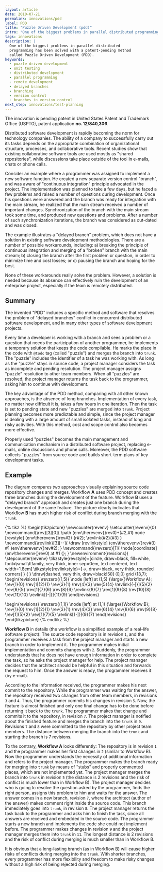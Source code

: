 ```yaml
---
layout: article
date: 2010-07-21
permalink: innovations/pdd
label: PDD
title: "Puzzle Driven Development (pdd)"
intro: "One of the biggest problems in parallel distributed programming has been solved with a patent-pending method called Puzzle Driven Development (PDD)."
tags: innovations
description: |
  One of the biggest problems in parallel distributed
  programming has been solved with a patent-pending method
  called Puzzle Driven Development (PDD).
keywords:
  - puzzle driven development
  - unit testing
  - distributed development
  - parallel programming
  - remote development
  - delayed branches
  - branching
  - version control
  - branches in version control
next_step: innovations/test-planning
---
```


The innovation is pending patent in United States
Patent and Trademark Office (USPTO), patent application
**no. 12/840,306**.

Distributed software development is rapidly becoming the norm for
technology companies.
The ability of a company to successfully carry out its tasks
depends on the appropriate combination of organizational
structure, processes, and collaborative tools.
Recent studies show that existing collaborative software tools
are used mostly as "shared repositories", while
discussions take place outside of the tool in e-mails,
chats or phone calls.

Consider an example where a programmer was assigned
to implement a new software function. He created a new
separate version control "branch", and
was aware of "continuous integration" principle
advocated in the project. The implementation was planned to take
a few days, but he faced a few problems
and raised a number of questions during development. Once his questions
were answered and the branch was ready for
integration with the main stream, he realized that
the main stream received a number of important changes.
Synchronization of the branch with the main stream took some time,
and produced new questions and problems. After a number of
such synchronization iterations, the branch was considered as out-dated
and was closed.

The example illustrates a "delayed branch" problem, which does not
have a solution in existing software development methodologies.
There are a number of possible workarounds, including:
a) breaking the principle of continuous integration and merging of a "broken" branch with the main stream;
b) closing the branch after the first problem or question, in order to minimize time and cost losses; or
c) pausing the branch and hoping for the best.

None of these workarounds really solve the problem.
However, a solution is needed because its absence can effectively
ruin the development of an enterprise project, especially if the team
is remotely distributed.

## Summary

The invented "PDD" includes a specific method and software that
resolves the problem of "delayed branches" conflict in
concurrent distributed software development, and in many other types of software
development projects.

Every time a developer is working with a branch and sees a problem
or a question that needs the participation of another programmer,
he implements a temporary solution that keeps the code compilable.
He marks the place in the code with `@todo` tag (called "puzzle") and merges
the branch into `trunk`. The "puzzle"
includes the identifier of a task he was working with. As long as the
"puzzle" stays in source code, a project manager considers the task as
incomplete and pending resolution. The project manager assigns "puzzle" resolution
to other team members. When all "puzzles" are resolved, the project manager
returns the task back to the programmer, asking him to continue with development.

The key advantage of the PDD method, comparing with all other known approaches,
is the absence of long branches. Implementation of every task, no matter
how difficult it is, takes a few hours in one iteration. Then the task
is set to pending state and new "puzzles" are merged into `trunk`. Project
planning becomes more predictable and simple, since the project manager is
dealing with a large amount of small isolated tasks, instead of long and risky
activities. With this method, cost and scope control also becomes more effective.

Properly used "puzzles" becomes the main management and communication
mechanism in a distributed software project, replacing e-mails, online
discussions and phone calls. Moreover, the PDD software
collects "puzzles" from source code and builds short-term
plans of key development tasks.

## Example

The diagram compares two approaches visually
explaining source code repository changes and merges. Workflow **A** uses PDD concept
and creates three branches during the development of the feature. Workflow **B** uses
a "delayed branch" approach and creates just one branch during the development
of the same feature. The picture clearly indicates that Workflow **B** has much higher
risk of conflict during branch merging with the `trunk`.

{% tikz %}
\begin{tikzpicture}
\newcounter{revenv}
\setcounter{revenv}{0}
\newcommand{\rev}[3][0]{
\path (env\therevenv{}rev0)+(#2,#1) node [revstyle] (env\therevenv{}rev#2) {r#2};
\revlink{#2}{#3}
}
\newcommand{\revlink}[3][--]{
\draw [revlinkstyle] (env\therevenv{}rev#3) #1 (env\therevenv{}rev#2);
}
\newcommand{\revzero}[1]{
\node[coordinate] (env\therevenv{}rev0) at #1 {};
}
\newenvironment{revisions}{
\stepcounter{revenv}
\tikzstyle{revstyle}=[circle, draw=black, fill=white, font=\small\ttfamily, very thick, inner sep=0em, text centered, text width=1.8em]
\tikzstyle{revlinkstyle}=[->, draw=black, very thick, rounded corners]
}
{
}
\draw[dashed, very thin, draw=black!50] (0,0) grid (13,7);
\begin{revisions}
\revzero{(1,5)}
\node [left] at (1,5) {\large{}Workflow A};
\rev{1}{0}
\rev[1]{2}{1}
\rev{3}{1}
\rev{4}{3}
\rev{5}{4}
    \revlink[{-|}]{5}{2}
\rev{6}{5}
\rev[1]{7}{6}
\rev{8}{6}
    \revlink{8}{7}
\rev[1]{9}{8}
\rev{10}{8}
\rev{11}{10}
    \revlink[{-|}]{11}{9}
\end{revisions}

\begin{revisions}
\revzero{(1,1)}
\node [left] at (1,1) {\large{}Workflow B};
\rev{1}{0}
\rev[1]{2}{1}
\rev{3}{1}
\rev{4}{3}
\rev{6}{4}
\rev{8}{6}
\rev{9}{8}
\rev[1]{5}{2}
\rev[1]{7}{5}
    \revlink[{-|}]{9}{7}
\end{revisions}
\end{tikzpicture}
{% endtikz %}

**Workflow B** in details (the workflow is a simplified example of a real-life software project):
The source code repository is in revision `1`, and the programmer
receives a task from the project manager and starts a new branch in order to implement it.
The programmer makes initial implementation and commits changes with `2`. Suddenly,
the programmer understands that he does not have enough information in order to complete
the task, so he asks the project manager for help.
The project manager decides that the architect should be helpful in this situation and
forwards the request to him. Once the answer is ready, the programmer receives it
(by e-mail).

According to the information received, the programmer makes his next commit to the
repository. While the programmer was waiting for the answer, the repository received
two changes from other team members, in revisions `3` and `4`. Thus, the programmer
commits his changes in revision `5`. Now, the feature is almost finished and only one final
change has to be done before returning it back to the `trunk`. The programmer
makes that change and commits it to the repository, in revision `7`. The project manager
is notified about the finished feature and merges the branch into the `trunk`
in `9`. Revisions `7` and `8` were committed to the repository by other
project team members. The distance between merging the branch into
the `trunk` and starting the branch is 7 revisions.

To the contrary, **Workflow A** looks differently: The repository is in revision `1`
and the programmer makes her first changes in `2` (similar to Workflow B). Now the
programmer understands the necessity of additional information and refers to the
project manager. The programmer makes the branch ready for merging into `trunk`
by means of "stubs" and properly commented places, which are not implemented yet. The
project manager merges the branch into `trunk` in revision `5` (the distance
is 2 revisions and the risk of conflict is much lower than in Workflow B). The project
manager decides who is going to resolve the question asked by the programmer, finds the
right person, assigns this problem to him and waits for the answer. The answer
comes in a new branch, revision `7`, where the architect (author of the answer) makes comment
right inside the source code. This branch immediately goes into `trunk`, in revision `8`.
The project manager returns the task back to the programmer and asks him to finish the task,
since all answers are received and embedded in the source code. The programmer starts a new
branch and implements the code she could not implement before. The programmer makes
changes in revision `9` and the project manager merges them into `trunk` in `11`.
The longest distance is 2 revisions and the risk of conflict during merging is much smaller
than in Workflow B.

It is obvious that a long-lasting branch (as in Workflow B) will cause higher
risks of conflicts during merging into the `trunk`. With shorter branches,
every programmer has more flexibility and freedom to make risky changes without
a high risk of being rejected during merging.
